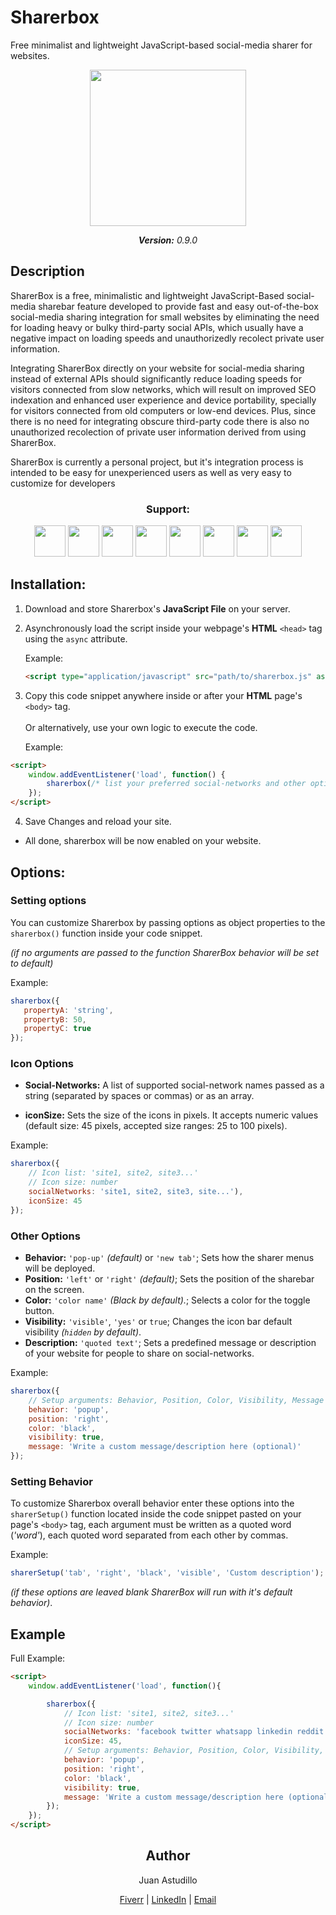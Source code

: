 # Sharerbox

Free minimalist and lightweight JavaScript-based social-media sharer for websites.

<p align="center"><a href="https://astudillojuanf.github.io/sharerbox/" target="_blank"><img height="250" src="https://astudillojuanf.github.io/sharerbox/images/cover/sharerbox.svg"></a></p>
<p align="center"><i><b>Version:</b> 0.9.0</i></p>

## Description

 SharerBox is a free, minimalistic and lightweight JavaScript-Based social-media sharebar feature developed to provide fast and easy out-of-the-box social-media sharing integration for small websites by eliminating the need for loading heavy or bulky third-party social APIs, which usually have a negative impact on loading speeds and unauthorizedly recolect private user information.

  Integrating SharerBox directly on your website for social-media sharing instead of external APIs should significantly reduce loading speeds for visitors connected from slow networks, which will result on improved SEO indexation and enhanced user experience and device portability, specially for visitors connected from old computers or low-end devices. Plus, since there is no need for integrating obscure third-party code there is also no unauthorized recolection of private user information derived from using SharerBox.

  SharerBox is currently a personal project, but it's integration process is intended to be easy for unexperienced users as well as very easy to customize for developers

<h3 align="center"><b>Support:</b></h3>

<p align="center">
	<img width="50px" height="50px" src="https://astudillojuanf.github.io/sharerbox/icons/facebook-logo.svg">
	<img width="50px" height="50px" src="https://astudillojuanf.github.io/sharerbox/icons/whatsapp-icon-soft-square.svg">
	<img width="50px" height="50px" src="https://astudillojuanf.github.io/sharerbox/icons/twitter-icon-soft-square.svg">
	<img width="50px" height="50px" src="https://astudillojuanf.github.io/sharerbox/icons/linkedin-logo.svg">
	<img width="50px" height="50px" src="https://astudillojuanf.github.io/sharerbox/icons/reddit-icon-soft-square.svg">
	<img width="50px" height="50px" src="https://astudillojuanf.github.io/sharerbox/icons/pinterest-icon-soft-square.svg">
	<img width="50px" height="50px" src="https://astudillojuanf.github.io/sharerbox/icons/tumblr-icon-soft-square.svg">
	<img width="50px" height="50px" src="https://astudillojuanf.github.io/sharerbox/icons/telegram-icon-soft-square.svg">
</p>

## Installation:

1. Download and store Sharerbox's **JavaScript File** on your server.

2. Asynchronously load the script inside your webpage's **HTML** `<head>` tag using the `async` attribute.

	Example:
	```html
	<script type="application/javascript" src="path/to/sharerbox.js" async></script>
	```

3. Copy this code snippet anywhere inside or after your **HTML** page's `<body>` tag.<br><br>Or alternatively, use your own logic to execute the code.

	Example:
```html
<script>
	window.addEventListener('load', function() {
		sharerbox(/* list your preferred social-networks and other options here, if blank options will be set to default */ );
	});
</script>
```
4. Save Changes and reload your site.

* All done, sharerbox will be now enabled on your website.

## Options:

### Setting options

You can customize Sharerbox by passing options as object properties to the `sharerbox()` function inside your code snippet.

*(if no arguments are passed to the function SharerBox behavior will be set to default)*

Example:
 ```javascript
 sharerbox({
	propertyA: 'string',
	propertyB: 50,
	propertyC: true
});
```

### Icon Options

* **Social-Networks:** A list of supported social-network names passed as a string (separated by spaces or commas) or as an array.

* **iconSize:** Sets the size of the icons in pixels. It accepts numeric values (default size: 45 pixels, accepted size ranges: 25 to 100 pixels).

Example:
```javascript
sharerbox({
	// Icon list: 'site1, site2, site3...'
	// Icon size: number
	socialNetworks: 'site1, site2, site3, site...'),
	iconSize: 45
});
```

### Other Options

* **Behavior:** `'pop-up'` _(default)_ or `'new tab'`; Sets how the sharer menus will be deployed.
* **Position:** `'left'` or `'right'` _(default)_; Sets the position of the sharebar on the screen.
* **Color:** `'color name'` _(Black by default)._; Selects a color for the toggle button.
* **Visibility:** `'visible'`, `'yes'` or `true`; Changes the icon bar default visibility _(`hidden` by default)_.
* **Description:** `'quoted text'`; Sets a predefined message or description of your website for people to share on social-networks.

Example:
```javascript
sharerbox({
	// Setup arguments: Behavior, Position, Color, Visibility, Message
	behavior: 'popup',
	position: 'right',
	color: 'black',
	visibility: true,
	message: 'Write a custom message/description here (optional)'
});
```

### Setting Behavior

To customize Sharerbox overall behavior enter these options into the `sharerSetup()` function located inside the code snippet pasted on your page's `<body>` tag, each argument must be written as a quoted word (_'word'_), each quoted word separated from each other by commas.

Example:
```javascript
sharerSetup('tab', 'right', 'black', 'visible', 'Custom description');
```

_(if these options are leaved blank SharerBox will run with it's default behavior)_.

## Example

Full Example:
```html
<script>
	window.addEventListener('load', function(){

		sharerbox({
			// Icon list: 'site1, site2, site3...'
			// Icon size: number
			socialNetworks: 'facebook twitter whatsapp linkedin reddit',
			iconSize: 45,
			// Setup arguments: Behavior, Position, Color, Visibility, Message
			behavior: 'popup',
			position: 'right',
			color: 'black',
			visibility: true,
			message: 'Write a custom message/description here (optional)'
		});
	});
</script>
```


<h2 align="center">Author</h2>

<p align="center">Juan Astudillo</p>

<p align="center">
	<a href="https://www.fiverr.com/astudillo_juan" target="_blank">Fiverr</a> | <a href="https://www.linkedin.com/in/juan-astudillo/"  target="_blank">LinkedIn</a> | <a href="mailto:astudillojuanfrancisco@gmail.com">Email</a>
</p>
